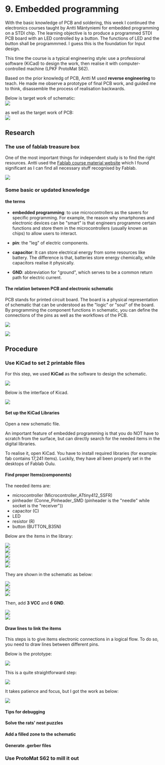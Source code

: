 # 9. Embedded programming  

With the basic knowledge of PCB and soldering, this week I continued the electronics courses taught by Antti Mäntyniemi for embedded programming on a STDI chip. The learning objective is to produce a programmed STDI PCB board with an LED controlled by a button. The functions of LED and the button shall be programmmed. I guess this is the foundation for Input design.  

This time the course is a typical engineering style: use a professional software (KiCad) to design the work, then realise it with computer-controlled machine (LPKF ProtoMat S62).  

Based on the prior knowledg of PCB, Antti M used **reverse engineering** to teach. He made me observe a prototype of final PCB work, and guided me to think, disassemble the process of realisation backwards.    

Below is target work of schematic:  
![](../images/kicad11.jpg)  

as well as the target work of PCB:  
![](../images/kicad12.jpg)  

## Research

### The use of fablab treasure box  

One of the most important things for independent study is to find the right resources. Antti used the [Fablab course material website](https://academy.cba.mit.edu/classes/) which I found significant as I can find all necessary stuff recognised by Fablab.  

![](../images/embed1.jpg)  

### Some basic or updated knowledge  

#### the terms  

- **embedded programming**: to use microcontrollers as the savers for specific programming. For example, the reason why smartphones and electronic devices can be "smart" is that engineers programme certain functions and store them in the microcontrollers (usually known as chips) to allow users to interact.     

- **pin**: the "leg" of electric components.   

- **capacitor**: It can store electrical energy from some resources like battery. The difference is that, batteries store energy chemically, while capacitors realise it physically.  

- **GND**: abbreviation for "ground", which serves to be a common return path for electric current.  

#### The relation between PCB and electronic schematic  

PCB stands for printed circuit board. The board is a physical representation of schematic that can be understood as the "logic" or "soul" of the board. By programming the component functions in schematic, you can define the connections of the pins as well as the workflows of the PCB.   

![](../images/schematic1.jpg)  

![](../images/schematic2.jpg)

## Procedure

### Use KiCad to set 2 printable files  

For this step, we used **KiCad** as the software to design the schematic.   

![](../images/kicad1.jpg)  

Below is the interface of Kicad.  

![](../images/kicad2.jpg)  


#### Set up the KiCad Libraries  

Open a new schematic file.  

An important feature of embedded programming is that you do NOT have to scratch from the surface, but can directly search for the needed items in the digital libraries.  

To realise it, open KiCad. You have to install required libraries (for example: fab contains 17,241 items). Luckily, they have all been properly set in the desktops of Fablab Oulu. 

#### Find proper Items(components)    

The needed items are:  

- microcontroller (Microcontroller_ATtiny412_SSFR)  
- pinheader (Conne_Pinheader_SMD (pinheader is the "needle" while socket is the "receiver"))  
- capacitor (C)  
- LED  
- resistor (R)  
- button (BUTTON_B35N)  

Below are the items in the library:  

![](../images/kicad3.jpg)  
![](../images/kicad4.jpg)  
![](../images/kicad5.jpg)  
![](../images/kicad6.jpg)  
![](../images/kicad7.jpg)  

They are shown in the schematic as below:  

![](../images/kicad8.jpg)  
![](../images/kicad9.jpg)  
![](../images/kicad10.jpg)  

Then, add **3 VCC** and **6 GND**.  

![](../images/kicad13.jpg)  
![](../images/kicad14.jpg)  

#### Draw lines to link the items   

This steps is to give items electronic connections in a logical flow. To do so, you need to draw lines between different pins.   

Below is the prototype:  

![](../images/kicad15.jpg)  

This is a quite straightforward step:  

![](../images/kicad16.jpg)  

It takes patience and focus, but I got the work as below:  

![](../images/kicad17.jpg)  

#### Tips for debugging   

#### Solve the rats' nest puzzles  

#### Add a filled zone to the schematic  

#### Generate .gerber files


### Use ProtoMat S62 to mill it out



